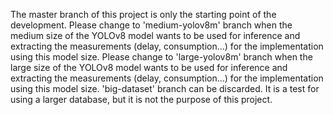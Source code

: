 The master branch of this project is only the starting point of the development.
Please change to 'medium-yolov8m' branch when the medium size of the YOLOv8 model wants to be used for inference and extracting the measurements (delay, consumption...) for the implementation using this model size.
Please change to 'large-yolov8m' branch when the large size of the YOLOv8 model wants to be used for inference and extracting the measurements (delay, consumption...) for the implementation using this model size.
'big-dataset' branch can be discarded. It is a test for using a larger database, but it is not the purpose of this project.
